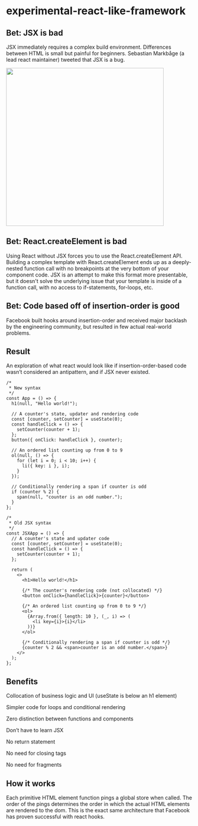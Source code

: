 # experimental-react-like-framework

## Bet: JSX is bad

JSX immediately requires a complex build environment. Differences between HTML is small but painful for beginners. Sebastian Markbåge (a lead react maintainer) tweeted that JSX is a bug.

<img width="426" src="https://user-images.githubusercontent.com/4934193/85815984-d5ace080-b71e-11ea-9231-8ee97584096b.png">

## Bet: React.createElement is bad

Using React without JSX forces you to use the React.createElement API. Building a complex template with React.createElement ends up as a deeply-nested function call with no breakpoints at the very bottom of your component code. JSX is an attempt to make this format more presentable, but it doesn't solve the underlying issue that your template is inside of a function call, with no access to if-statements, for-loops, etc.

## Bet: Code based off of insertion-order is good

Facebook built hooks around insertion-order and received major backlash by the engineering community, but resulted in few actual real-world problems.

## Result

An exploration of what react would look like if insertion-order-based code wasn’t considered an antipattern, and if JSX never existed.

```tsx
/*
 * New syntax
 */
const App = () => {
  h1(null, "Hello world!");

  // A counter's state, updater and rendering code
  const [counter, setCounter] = useState(0);
  const handleClick = () => {
    setCounter(counter + 1);
  };
  button({ onClick: handleClick }, counter);

  // An ordered list counting up from 0 to 9
  ol(null, () => {
    for (let i = 0; i < 10; i++) {
      li({ key: i }, i);
    }
  });

  // Conditionally rendering a span if counter is odd
  if (counter % 2) {
    span(null, "counter is an odd number.");
  }
};

/*
 * Old JSX syntax
 */
const JSXApp = () => {
  // A counter's state and updater code
  const [counter, setCounter] = useState(0);
  const handleClick = () => {
    setCounter(counter + 1);
  };

  return (
    <>
      <h1>Hello world!</h1>

      {/* The counter's rendering code (not collocated) */}
      <button onClick={handleClick}>{counter}</button>

      {/* An ordered list counting up from 0 to 9 */}
      <ol>
        {Array.from({ length: 10 }, (_, i) => (
          <li key={i}>{i}</li>
        ))}
      </ol>

      {/* Conditionally rendering a span if counter is odd */}
      {counter % 2 && <span>counter is an odd number.</span>}
    </>
  );
};
```

## Benefits

Collocation of business logic and UI (useState is below an h1 element)

Simpler code for loops and conditional rendering

Zero distinction between functions and components

Don’t have to learn JSX

No return statement

No need for closing tags

No need for fragments

## How it works

Each primitive HTML element function pings a global store when called. The order of the pings determines the order in which the actual HTML elements are rendered to the dom. This is the exact same architecture that Facebook has proven successful with react hooks.
